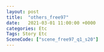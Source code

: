 ```yaml
---
layout: post
title:  "others_free97"
date:   2021-03-01 11:00:00 +0000
categories: Etc
Tags: Story Etc
SceneCode: ["scene_free97_q1_s20"]
---
```


